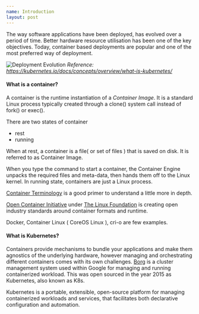 ```yaml
---
name: Introduction
layout: post
---
```


The way software applications have been deployed, has evolved over a period of time. Better hardware resource utilisation 
has been one of the key objectives. Today, container based deployments are popular and one of the most preferred way of 
deployment. 

![Deployment Evolution](https://d33wubrfki0l68.cloudfront.net/26a177ede4d7b032362289c6fccd448fc4a91174/eb693/images/docs/container_evolution.svg)
*Reference: https://kubernetes.io/docs/concepts/overview/what-is-kubernetes/*


#### **What is a container?**

A container is the runtime instantiation of a _Container Image_. It is a standard Linux process typically 
created through a clone() system call instead of fork() or exec().

There are two states of container
* rest
* running

When at rest, a container is a file( or set of files ) that is saved on disk. It is referred to as Container Image. 

When you type the command to start a container, the Container Engine unpacks the required files and meta-data, then 
hands them off to the Linux kernel. In running state, containers are just a Linux process.

 [Container Terminology](https://developers.redhat.com/blog/2018/02/22/container-terminology-practical-introduction/) is
 a good primer to understand a little more in depth. 
 
 [Open Container Initiative](https://opencontainers.org/) under [The Linux Foundation](https://www.linuxfoundation.org/) 
 is creating open industry standards around container formats and runtime.

Docker, Container Linux ( CoreOS Linux ), cri-o are few examples. 


#### **What is Kubernetes?**

Containers provide mechanisms to bundle your applications and make them agnostics of the underlying hardware, however
managing and orchestrating different containers comes with its own challenges. [Borg](https://research.google/pubs/pub43438/)
is a cluster management system used within Google for managing and running containerized workload. This was open sourced
in the year 2015 as Kubernetes, also known as K8s.

Kubernetes is a portable, extensible, open-source platform for managing containerized workloads and services, that facilitates both declarative configuration and automation.

